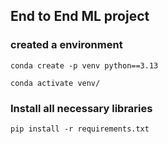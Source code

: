 ## End to End ML project

### created a environment

```
conda create -p venv python==3.13

conda activate venv/
```
### Install all necessary libraries
```
pip install -r requirements.txt
```
